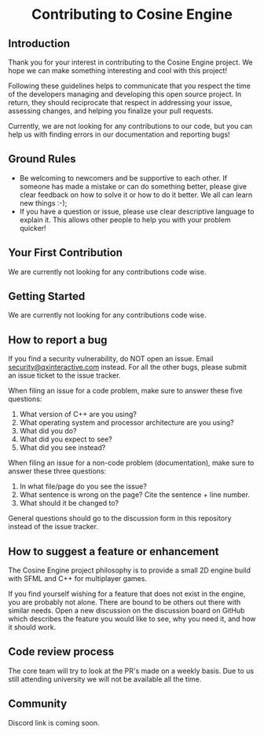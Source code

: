 <h1 align="center">Contributing to Cosine Engine</h1>

## Introduction
Thank you for your interest in contributing to the Cosine Engine project. We hope we can make something interesting and cool with this project!

Following these guidelines helps to communicate that you respect the time of the developers managing and developing
this open source project. In return, they should reciprocate that respect in addressing your issue, assessing changes, and helping you
finalize your pull requests.

Currently, we are not looking for any contributions to our code, but you can help us with finding errors in our documentation and reporting bugs!

## Ground Rules
- Be welcoming to newcomers and be supportive to each other. If someone has made a mistake or can do something better, please give clear feedback on how to solve it or how to do it better. We all can learn new things :-);
- If you have a question or issue, please use clear descriptive language to explain it. This allows other people to help you with your problem quicker!

## Your First Contribution
We are currently not looking for any contributions code wise.

## Getting Started
We are currently not looking for any contributions code wise.

## How to report a bug
If you find a security vulnerability, do NOT open an issue. Email [security@qxinteractive.com](mailto:security@qxinteractive.com) instead. For all the other bugs, please submit an issue ticket to the issue tracker.

When filing an issue for a code problem, make sure to answer these five questions:
1. What version of C++ are you using?
2. What operating system and processor architecture are you using?
3. What did you do?
4. What did you expect to see?
5. What did you see instead?

When filing an issue for a non-code problem (documentation), make sure to answer these three questions:
1. In what file/page do you see the issue?
2. What sentence is wrong on the page? Cite the sentence + line number.
3. What should it be changed to?

General questions should go to the discussion form in this repository instead of the issue tracker.

## How to suggest a feature or enhancement
The Cosine Engine project philosophy is to provide a small 2D engine build with SFML and C++ for multiplayer games.

If you find yourself wishing for a feature that does not exist in the engine, you are probably not alone.
There are bound to be others out there with similar needs. Open a new discussion on the discussion board on GitHub which describes the feature you would like to see, why you need it, and how it should work.

## Code review process
The core team will try to look at the PR's made on a weekly basis. Due to us still attending university we will not be available all the time.

## Community
Discord link is coming soon.
